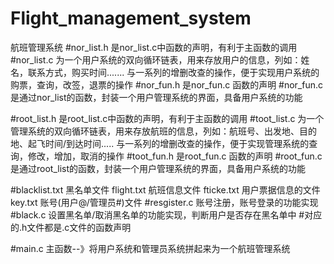 # Flight_management_system
航班管理系统
#nor_list.h 是nor_list.c中函数的声明，有利于主函数的调用
#nor_list.c 为一个用户系统的双向循环链表，用来存放用户的信息，列如：姓名，联系方式，购买时间....... 
            与一系列的增删改查的操作，便于实现用户系统的购票，查询，改签，退票的操作
#nor_fun.h 是nor_fun.c 函数的声明
#nor_fun.c 是通过nor_list的函数，封装一个用户管理系统的界面，具备用户系统的功能

#root_list.h 是root_list.c中函数的声明，有利于主函数的调用
#toot_list.c 为一个管理系统的双向循环链表，用来存放航班的信息，列如：航班号、出发地、目的地、起飞时间/到达时间..... 
            与一系列的增删改查的操作，便于实现管理系统的查询，修改，增加，取消的操作
#toot_fun.h 是root_fun.c 函数的声明
#root_fun.c 是通过root_list的函数，封装一个用户管理系统的界面，具备用户系统的功能

#blacklist.txt 黑名单文件  flight.txt 航班信息文件 fticke.txt 用户票据信息的文件 key.txt 账号(用户@/管理员#)文件
#resgister.c 账号注册，账号登录的功能实现
#black.c  设置黑名单/取消黑名单的功能实现，判断用户是否存在黑名单中
#对应的.h文件都是.c文件的函数声明

#main.c 主函数--》将用户系统和管理员系统拼起来为一个航班管理系统
